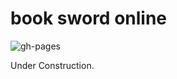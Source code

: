 # book sword online

![gh-pages](https://github.com/renshujian/renshujian.github.io/workflows/gh-pages/badge.svg)

Under Construction.
